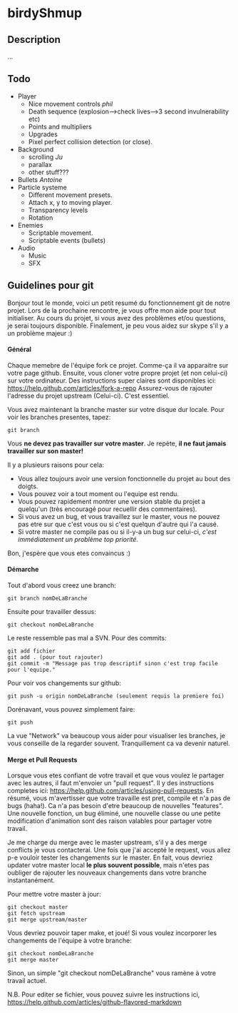 birdyShmup
==========
## Description
...

## Todo
- Player
    - Nice movement controls *phil*
    - Death sequence (explosion-->check lives-->3 second invulnerability etc)
    - Points and multipliers
    - Upgrades
    - Pixel perfect collision detection (or close).
- Background
    - scrolling *Ju*
    - parallax
    - other stuff???
- Bullets *Antoine*
- Particle systeme
    - Different movement presets.
    - Attach x, y to moving player.
    - Transparency levels
    - Rotation
- Enemies
    - Scriptable movement.
    - Scriptable events (bullets)
- Audio
    - Music
    - SFX


## Guidelines pour git

Bonjour tout le monde, voici un petit resumé du fonctionnement git de notre projet. Lors de la prochaine rencontre, je vous offre mon aide pour tout initialiser. Au cours du projet, si vous avez des problèmes et/ou questions, je serai toujours disponible. Finalement, je peu vous aidez sur skype s'il y a un problème majeur :)

#### Général
Chaque memebre de l'équipe fork ce projet. Comme-ça il va apparaitre sur votre page github.
Ensuite, vous cloner votre propre projet (et non celui-ci) sur votre ordinateur. Des instructions super claires sont disponibles ici: https://help.github.com/articles/fork-a-repo
Assurez-vous de rajouter l'adresse du projet upstream (Celui-ci). C'est essentiel.

Vous avez maintenant la branche master sur votre disque dur locale. Pour voir les branches presentes, tapez:

    git branch

Vous **ne devez pas travailler sur votre master**. 
Je repète, **il ne faut jamais travailler sur son master!**

Il y a plusieurs raisons pour cela:
- Vous allez toujours avoir une version fonctionnelle du projet au bout des doigts.
- Vous pouvez voir a tout moment ou l'equipe est rendu.
- Vous pouvez rapidement montrer une version stable du projet a quelqu'un (très encouragé pour recuellir des commentaires).
- Si vous avez un bug, et vous travaillez sur le master, vous ne pouvez pas etre sur que c'est vous ou si c'est quelqun d'autre qui l'a causé.
- Si votre master ne compile pas ou si il-y-a un bug sur celui-ci, *c'est immédiatement un problème top priorité.*


Bon, j'espère que vous etes convaincus :)

#### Démarche

Tout d'abord vous creez une branch:

    git branch nomDeLaBranche
    
Ensuite pour travailler dessus:

    git checkout nomDeLaBranche
    
Le reste ressemble pas mal a SVN. Pour des commits:

    git add fichier
    git add . (pour tout rajouter)
    git commit -m "Message pas trop descriptif sinon c'est trop facile pour l'equipe."
    
Pour voir vos changements sur github:

    git push -u origin nomDeLaBranche (seulement requis la premiere foi)
    
Dorénavant, vous pouvez simplement faire:
    
    git push
    
La vue "Network" va beaucoup vous aider pour visualiser les branches, je vous conseille de la regarder souvent. Tranquillement ca va devenir naturel.

#### Merge et Pull Requests

Lorsque vous etes confiant de votre travail et que vous voulez le partager avec les autres, il faut m'envoier un "pull request". Il y des instructions completes ici: https://help.github.com/articles/using-pull-requests. En résumé, vous m'avertisser que votre travaille est pret, compile et n'a pas de bugs (haha!). Ca n'a pas besoin d'etre beaucoup de nouvelles "features". Une nouvelle fonction, un bug éliminé, une nouvelle classe ou une petite modification d'animation sont des raison valables pour partager votre travail.

Je me charge du merge avec le master upstream, s'il y a des merge conflicts je vous contacterai. Une fois que j'ai accepté le request, vous allez p-e vouloir tester les changements sur le master. En fait, vous devriez updater votre master local **le plus souvent possible**, mais n'etes pas oubliger de rajouter les nouveaux changements dans votre branche instantanément.

Pour mettre votre master à jour:

    git checkout master
    git fetch upstream
    git merge upstream/master
    
Vous devriez pouvoir taper make, et joué! Si vous voulez incorporer les changements de l'équipe à votre branche:

    git checkout nomDeLaBranche
    git merge master
    
Sinon, un simple "git checkout nomDeLaBranche" vous ramène à votre travail actuel.




N.B.
Pour editer se fichier, vous pouvez suivre les instructions ici,
https://help.github.com/articles/github-flavored-markdown
